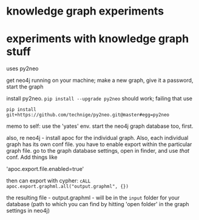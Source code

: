 # knowledge graph experiments
# experiments with knowledge graph stuff

uses py2neo

get neo4j running on your machine; make a new graph, give it a password, start the graph

install py2neo. `pip install --upgrade py2neo` should work; failing that use

```
pip install git+https://github.com/technige/py2neo.git@master#egg=py2neo
```

memo to self: use the 'yates' env. start the neo4j graph database too, first.

also, re neo4j - install apoc for the individual graph. Also, each individual graph has its own conf file. you have to enable export within the particular graph file. go to the graph database settings, open in finder, and use *that* conf. Add things like

'apoc.export.file.enabled=true'

then can export with cypher: `cALL apoc.export.graphml.all("output.graphml", {})`

the resulting file - output.graphml - will be in the `input` folder for your database (path to which you can find by hitting 'open folder' in the graph settings in neo4j)

